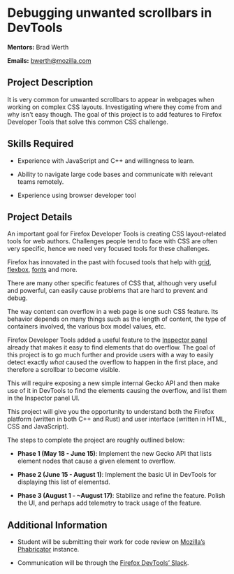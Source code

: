 # Debugging unwanted scrollbars in DevTools

**Mentors:** Brad Werth

**Emails:** bwerth@mozilla.com

## Project Description

It is very common for unwanted scrollbars to appear in webpages when working on complex CSS layouts. Investigating where they come from and why isn't easy though. The goal of this project is to add features to Firefox Developer Tools that solve this common CSS challenge.

## Skills Required

- Experience with JavaScript and C++ and willingness to learn.

- Ability to navigate large code bases and communicate with relevant teams remotely.

- Experience using browser developer tool

## Project Details

An important goal for Firefox Developer Tools is creating CSS layout-related tools for web authors.
Challenges people tend to face with CSS are often very specific, hence we need very focused tools for these challenges.

Firefox has innovated in the past with focused tools that help with [grid](https://developer.mozilla.org/en-US/docs/Tools/Page_Inspector/How_to/Examine_grid_layouts), [flexbox](https://developer.mozilla.org/en-US/docs/Tools/Page_Inspector/How_to/Examine_Flexbox_layouts), [fonts](https://developer.mozilla.org/en-US/docs/Tools/Page_Inspector/How_to/Edit_fonts) and more.

There are many other specific features of CSS that, although very useful and powerful, can easily cause problems that are hard to prevent and debug.

The way content can overflow in a web page is one such CSS feature. Its behavior depends on many things such as the length of content, the type of containers involved, the various box model values, etc.

Firefox Developer Tools added a useful feature to the [Inspector panel](https://developer.mozilla.org/en-US/docs/Tools/Page_Inspector) already that makes it easy to find elements that do overflow.
The goal of this project is to go much further and provide users with a way to easily detect exactly _what_ caused the overflow to happen in the first place, and therefore a scrollbar to become visible.

This will require exposing a new simple internal Gecko API and then make use of it in DevTools to find the elements causing the overflow, and list them in the Inspector panel UI.

This project will give you the opportunity to understand both the Firefox platform (written in both C++ and Rust) and user interface (written in HTML, CSS and JavaScript).

The steps to complete the project are roughly outlined below:

- **Phase 1 (May 18 - June 15)**: Implement the new Gecko API that lists element nodes that cause a given element to overflow.

- **Phase 2 (June 15 - August 1)**: Implement the basic UI in DevTools for displaying this list of elementsd.

- **Phase 3 (August 1 - ~August 17)**: Stabilize and refine the feature. Polish the UI, and perhaps add telemetry to track usage of the feature.

## Additional Information

- Student will be submitting their work for code review on [Mozilla’s Phabricator](https://wiki.mozilla.org/Phabricator) instance.

- Communication will be through the [Firefox DevTools’ Slack](https://devtools-html-slack.herokuapp.com/).
